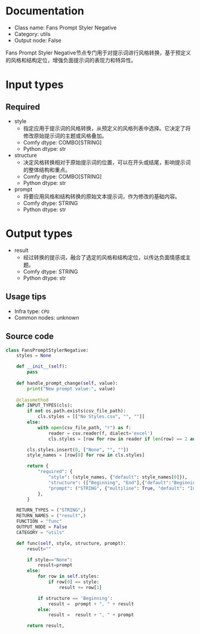 
# Documentation
- Class name: Fans Prompt Styler Negative
- Category: utils
- Output node: False

Fans Prompt Styler Negative节点专门用于对提示词进行风格转换，基于预定义的风格和结构定位，增强负面提示词的表现力和特异性。

# Input types
## Required
- style
    - 指定应用于提示词的风格转换，从预定义的风格列表中选择。它决定了将修改原始提示词的主题或风格叠加。
    - Comfy dtype: COMBO[STRING]
    - Python dtype: str
- structure
    - 决定风格转换相对于原始提示词的位置，可以在开头或结尾，影响提示词的整体结构和重点。
    - Comfy dtype: COMBO[STRING]
    - Python dtype: str
- prompt
    - 将要应用风格和结构转换的原始文本提示词，作为修改的基础内容。
    - Comfy dtype: STRING
    - Python dtype: str

# Output types
- result
    - 经过转换的提示词，融合了选定的风格和结构定位，以传达负面情感或主题。
    - Comfy dtype: STRING
    - Python dtype: str


## Usage tips
- Infra type: `CPU`
- Common nodes: unknown


## Source code
```python
class FansPromptStylerNegative:
    styles = None

    def __init__(self):
        pass
    
    def handle_prompt_change(self, value):
        print("New prompt value:", value)
    
    @classmethod
    def INPUT_TYPES(cls):
        if not os.path.exists(csv_file_path):
            cls.styles = [["No Styles.csv", "", ""]]
        else:
            with open(csv_file_path, "r") as f:
                reader = csv.reader(f, dialect='excel')
                cls.styles = [row for row in reader if len(row) == 2 and row[1] != "prompt" and row[0] != "None"]

        cls.styles.insert(0, ["None", "", ""])
        style_names = [row[0] for row in cls.styles]

        return {
            "required": {
                "style": (style_names, {"default": style_names[0]}),
                "structure": (["Beginning", "End"],{"default":"Beginning"}),               
                "prompt": ("STRING", {"multiline": True, "default": "Input Your Negative Prompt Here"}),
            },
        }

    RETURN_TYPES = ("STRING",)
    RETURN_NAMES = ("result",)
    FUNCTION = "func"
    OUTPUT_NODE = False
    CATEGORY = "utils"

    def func(self, style, structure, prompt):
        result=""

        if style=="None":
            result=prompt
        else:
            for row in self.styles:
                if row[0] == style:
                    result += row[1]              

            if structure == 'Beginning':
                result =  prompt + ", " + result
            else:
                result =  result + ", " + prompt

        return result,

```
